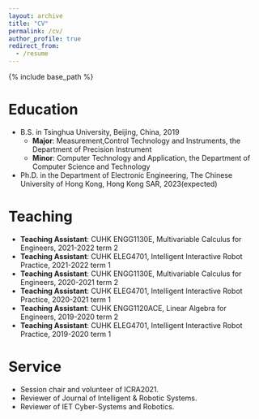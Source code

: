 ```yaml
---
layout: archive
title: "CV"
permalink: /cv/
author_profile: true
redirect_from:
  - /resume
---
```


{% include base_path %}

Education
======
* B.S. in Tsinghua University, Beijing, China, 2019
  * __Major__: Measurement,Control Technology and Instruments, the Department of Precision Instrument
  * __Minor__: Computer Technology and Application, the Department of Computer Science and Technology
* Ph.D. in the Department of Electronic Engineering, The Chinese University of Hong Kong, Hong Kong SAR, 2023(expected)

Teaching
======
* __Teaching Assistant__: CUHK ENGG1130E, Multivariable Calculus for Engineers, 2021-2022 term 2
* __Teaching Assistant__: CUHK ELEG4701, Intelligent Interactive Robot Practice, 2021-2022 term 1
* __Teaching Assistant__: CUHK ENGG1130E, Multivariable Calculus for Engineers, 2020-2021 term 2
* __Teaching Assistant__: CUHK ELEG4701, Intelligent Interactive Robot Practice, 2020-2021 term 1
* __Teaching Assistant__: CUHK ENGG1120ACE, Linear Algebra for Engineers, 2019-2020 term 2
* __Teaching Assistant__: CUHK ELEG4701, Intelligent Interactive Robot Practice, 2019-2020 term 1

  
Service
======
* Session chair and volunteer of ICRA2021.
* Reviewer of Journal of Intelligent & Robotic Systems.
* Reviewer of IET Cyber-Systems and Robotics.
